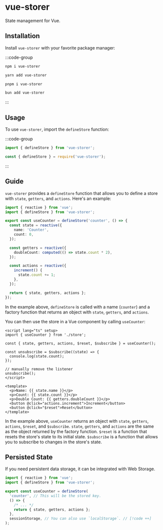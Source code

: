 # <div class="flex items-center">vue-storer[<div class="i-tabler-brand-github ms-2"></div>](https://github.com/Vanilla-IceCream/vue-storer)</div>

State management for Vue.

## Installation

Install `vue-storer` with your favorite package manager:

:::code-group

```sh [npm]
npm i vue-storer
```

```sh [Yarn]
yarn add vue-storer
```

```sh [pnpm]
pnpm i vue-storer
```

```sh [Bun]
bun add vue-storer
```

:::

## Usage

To use `vue-storer`, import the `defineStore` function:

:::code-group

```ts [ESM]
import { defineStore } from 'vue-storer';
```

```ts [CJS]
const { defineStore } = require('vue-storer');
```

:::

## Guide

`vue-storer` provides a `defineStore` function that allows you to define a store with `state`, `getters`, and `actions`. Here's an example:

```ts
import { reactive } from 'vue';
import { defineStore } from 'vue-storer';

export const useCounter = defineStore('counter', () => {
  const state = reactive({
    name: 'Counter',
    count: 0,
  });

  const getters = reactive({
    doubleCount: computed(() => state.count * 2),
  });

  const actions = reactive({
    increment() {
      state.count += 1;
    },
  });

  return { state, getters, actions };
});
```

In the example above, `defineStore` is called with a name (`counter`) and a factory function that returns an object with `state`, `getters`, and `actions`.

You can then use the store in a Vue component by calling `useCounter`:

```vue
<script lang="ts" setup>
import { useCounter } from './store';

const { state, getters, actions, $reset, $subscribe } = useCounter();

const unsubscribe = $subscribe((state) => {
  console.log(state.count);
});

// manually remove the listener
unsubscribe();
</script>

<template>
  <p>Name: {{ state.name }}</p>
  <p>Count: {{ state.count }}</p>
  <p>Double Count: {{ getters.doubleCount }}</p>
  <button @click="actions.increment">Increment</button>
  <button @click="$reset">Reset</button>
</template>
```

In the example above, `useCounter` returns an object with `state`, `getters`, `actions`, `$reset`, and `$subscribe`. `state`, `getters`, and `actions` are the same as the object returned by the factory function. `$reset` is a function that resets the store's state to its initial state. `$subscribe` is a function that allows you to subscribe to changes in the store's state.

## Persisted State

If you need persistent data storage, it can be integrated with Web Storage.

```ts
import { reactive } from 'vue';
import { defineStore } from 'vue-storer';

export const useCounter = defineStore(
  'counter', // This will be the stored key.
  () => {
    /* ... */
    return { state, getters, actions };
  },
  sessionStorage, // You can also use `localStorage`. // [!code ++]
);
```
